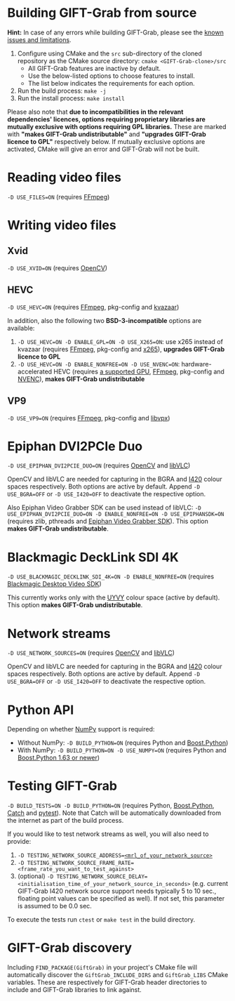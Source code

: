 # Building GIFT-Grab from source

**Hint:** In case of any errors while building GIFT-Grab, please see the [known issues and limitations][gg-issues].

1. Configure using CMake and the `src` sub-directory of the cloned repository as the CMake source directory: `cmake <GIFT-Grab-clone>/src`
    * All GIFT-Grab features are inactive by default.
    * Use the below-listed options to choose features to install.
    * The list below indicates the requirements for each option.
1. Run the build process: `make -j`
1. Run the install process: `make install`

Please also note that **due to incompatibilities in the relevant dependencies' licences, options requiring proprietary libraries are mutually exclusive with options requiring GPL libraries.**
These are marked with **"makes GIFT-Grab undistributable"** and **"upgrades GIFT-Grab licence to GPL"** respectively below.
If mutually exclusive options are activated, CMake will give an error and GIFT-Grab will not be built.

[gg-issues]: doc/issues.md


# Reading video files

`-D USE_FILES=ON` (requires [FFmpeg](tips.md#ffmpeg))


# Writing video files

## Xvid

`-D USE_XVID=ON` (requires [OpenCV](tips.md#opencv))


## HEVC

`-D USE_HEVC=ON` (requires [FFmpeg](tips.md#ffmpeg), pkg-config and [kvazaar](tips.md#kvazaar))

In addition, also the following two **BSD-3-incompatible** options are available:

1. `-D USE_HEVC=ON -D ENABLE_GPL=ON -D USE_X265=ON`: use x265 instead of kvazaar (requires [FFmpeg](tips.md#ffmpeg), pkg-config and [x265](tips.md#x265)), **upgrades GIFT-Grab licence to GPL**
2. `-D USE_HEVC=ON -D ENABLE_NONFREE=ON -D USE_NVENC=ON`: hardware-accelerated HEVC (requires [a supported GPU](https://developer.nvidia.com/nvidia-video-codec-sdk), [FFmpeg](tips.md#ffmpeg), pkg-config and [NVENC](tips.md#nvenc)), **makes GIFT-Grab undistributable**

## VP9

`-D USE_VP9=ON` (requires [FFmpeg](tips.md#ffmpeg), pkg-config and [libvpx](tips.md#libvpx))


# Epiphan DVI2PCIe Duo

`-D USE_EPIPHAN_DVI2PCIE_DUO=ON` (requires [OpenCV](tips.md#opencv) and [libVLC](tips.md#libvlc))

OpenCV and libVLC are needed for capturing in the BGRA and [I420][i420] colour spaces respectively.
Both options are active by default.
Append `-D USE_BGRA=OFF` or `-D USE_I420=OFF` to deactivate the respective option.

Also Epiphan Video Grabber SDK can be used instead of libVLC:
`-D USE_EPIPHAN_DVI2PCIE_DUO=ON -D ENABLE_NONFREE=ON -D USE_EPIPHANSDK=ON` (requires zlib, pthreads and [Epiphan Video Grabber SDK](tips.md#epiphan-video-grabbing-sdk)).
This option **makes GIFT-Grab undistributable**.

[i420]: https://wiki.videolan.org/YUV/#I420


# Blackmagic DeckLink SDI 4K

`-D USE_BLACKMAGIC_DECKLINK_SDI_4K=ON -D ENABLE_NONFREE=ON` (requires [Blackmagic Desktop Video SDK](tips.md#blackmagic-drivers-and-blackmagic-desktop-video-sdk))

This currently works only with the [UYVY][uyvy] colour space (active by default).
This option **makes GIFT-Grab undistributable**.

[uyvy]: https://wiki.videolan.org/YUV#UYVY


# Network streams

`-D USE_NETWORK_SOURCES=ON` (requires [OpenCV](tips.md#opencv) and [libVLC](tips.md#libvlc))

OpenCV and libVLC are needed for capturing in the BGRA and [I420][i420] colour spaces respectively.
Both options are active by default.
Append `-D USE_BGRA=OFF` or `-D USE_I420=OFF` to deactivate the respective option.


# Python API

Depending on whether [NumPy][numpy] support is required:

* Without NumPy: `-D BUILD_PYTHON=ON` (requires Python and [Boost.Python][bp])
* With NumPy: `-D BUILD_PYTHON=ON -D USE_NUMPY=ON` (requires Python and [Boost.Python 1.63 or newer](tips.md#numpy-support-and-boostpython))

[numpy]: http://www.numpy.org/
[bp]: http://www.boost.org/doc/libs/release/libs/python/doc/


# Testing GIFT-Grab

`-D BUILD_TESTS=ON -D BUILD_PYTHON=ON` (requires Python, [Boost.Python][bp], [Catch][catch] and [pytest][pytest]).
Note that Catch will be automatically downloaded from the internet as part of the build process.

If you would like to test network streams as well, you will also need to provide:
1. `-D TESTING_NETWORK_SOURCE_ADDRESS=`[`<mrl_of_your_network_source>`](https://wiki.videolan.org/Media_resource_locator)
1. `-D TESTING_NETWORK_SOURCE_FRAME_RATE=<frame_rate_you_want_to_test_against>`
1. (optional) `-D TESTING_NETWORK_SOURCE_DELAY=<initialisation_time_of_your_network_source_in_seconds>` (e.g. current GIFT-Grab I420 network source support needs typically 5 to 10 sec., floating point values can be specified as well). If not set, this parameter is assumed to be 0.0 sec.

To execute the tests run `ctest` or `make test` in the build directory.

[catch]: https://github.com/philsquared/Catch
[pytest]: http://doc.pytest.org/

# GIFT-Grab discovery

Including `FIND_PACKAGE(GiftGrab)` in your project's CMake file will automatically discover the `GiftGrab_INCLUDE_DIRS` and `GiftGrab_LIBS` CMake variables.
These are respectively for GIFT-Grab header directories to include and GIFT-Grab libraries to link against.

